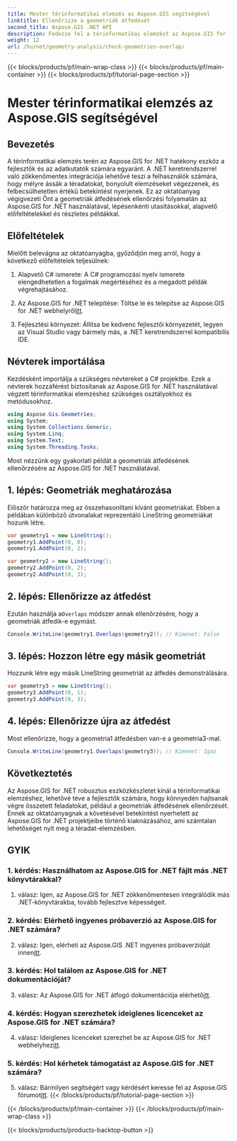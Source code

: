 ```yaml
---
title: Mester térinformatikai elemzés az Aspose.GIS segítségével
linktitle: Ellenőrizze a geometriák átfedését
second_title: Aspose.GIS .NET API
description: Fedezze fel a térinformatikai elemzést az Aspose.GIS for .NET segítségével. Ismerje meg, hogyan ellenőrizheti a geometriák átfedését lépésről lépésre.
weight: 12
url: /hu/net/geometry-analysis/check-geometries-overlap/
---
```


{{< blocks/products/pf/main-wrap-class >}}
{{< blocks/products/pf/main-container >}}
{{< blocks/products/pf/tutorial-page-section >}}

# Mester térinformatikai elemzés az Aspose.GIS segítségével

## Bevezetés

A térinformatikai elemzés terén az Aspose.GIS for .NET hatékony eszköz a fejlesztők és az adatkutatók számára egyaránt. A .NET keretrendszerrel való zökkenőmentes integrációja lehetővé teszi a felhasználók számára, hogy mélyre ássák a téradatokat, bonyolult elemzéseket végezzenek, és felbecsülhetetlen értékű betekintést nyerjenek. Ez az oktatóanyag végigvezeti Önt a geometriák átfedésének ellenőrzési folyamatán az Aspose.GIS for .NET használatával, lépésenkénti utasításokkal, alapvető előfeltételekkel és részletes példákkal.

## Előfeltételek

Mielőtt belevágna az oktatóanyagba, győződjön meg arról, hogy a következő előfeltételek teljesülnek:

1. Alapvető C# ismerete: A C# programozási nyelv ismerete elengedhetetlen a fogalmak megértéséhez és a megadott példák végrehajtásához.

2.  Az Aspose.GIS for .NET telepítése: Töltse le és telepítse az Aspose.GIS for .NET webhelyről[itt](https://releases.aspose.com/gis/net/).

3. Fejlesztési környezet: Állítsa be kedvenc fejlesztői környezetét, legyen az Visual Studio vagy bármely más, a .NET keretrendszerrel kompatibilis IDE.

## Névterek importálása

Kezdésként importálja a szükséges névtereket a C# projektbe. Ezek a névterek hozzáférést biztosítanak az Aspose.GIS for .NET használatával végzett térinformatikai elemzéshez szükséges osztályokhoz és metódusokhoz.

```csharp
using Aspose.Gis.Geometries;
using System;
using System.Collections.Generic;
using System.Linq;
using System.Text;
using System.Threading.Tasks;
```

Most nézzünk egy gyakorlati példát a geometriák átfedésének ellenőrzésére az Aspose.GIS for .NET használatával.

## 1. lépés: Geometriák meghatározása

Először határozza meg az összehasonlítani kívánt geometriákat. Ebben a példában különböző útvonalakat reprezentáló LineString geometriákat hozunk létre.

```csharp
var geometry1 = new LineString();
geometry1.AddPoint(0, 0);
geometry1.AddPoint(0, 2);

var geometry2 = new LineString();
geometry2.AddPoint(0, 2);
geometry2.AddPoint(0, 3);
```

## 2. lépés: Ellenőrizze az átfedést

 Ezután használja a`Overlaps` módszer annak ellenőrzésére, hogy a geometriák átfedik-e egymást.

```csharp
Console.WriteLine(geometry1.Overlaps(geometry2)); // Kimenet: False
```

## 3. lépés: Hozzon létre egy másik geometriát

Hozzunk létre egy másik LineString geometriát az átfedés demonstrálására.

```csharp
var geometry3 = new LineString();
geometry3.AddPoint(0, 1);
geometry3.AddPoint(0, 3);
```

## 4. lépés: Ellenőrizze újra az átfedést

Most ellenőrizze, hogy a geometria1 átfedésben van-e a geometria3-mal.

```csharp
Console.WriteLine(geometry1.Overlaps(geometry3)); // Kimenet: Igaz
```

## Következtetés

Az Aspose.GIS for .NET robusztus eszközkészletet kínál a térinformatikai elemzéshez, lehetővé téve a fejlesztők számára, hogy könnyedén hajtsanak végre összetett feladatokat, például a geometriák átfedésének ellenőrzését. Ennek az oktatóanyagnak a követésével betekintést nyerhetett az Aspose.GIS for .NET projektjeibe történő kiaknázásához, ami számtalan lehetőséget nyit meg a téradat-elemzésben.

## GYIK

### 1. kérdés: Használhatom az Aspose.GIS for .NET fájlt más .NET könyvtárakkal?

1. válasz: Igen, az Aspose.GIS for .NET zökkenőmentesen integrálódik más .NET-könyvtárakba, tovább fejlesztve képességeit.

### 2. kérdés: Elérhető ingyenes próbaverzió az Aspose.GIS for .NET számára?

 2. válasz: Igen, elérheti az Aspose.GIS .NET ingyenes próbaverzióját innen[itt](https://releases.aspose.com/).

### 3. kérdés: Hol találom az Aspose.GIS for .NET dokumentációját?

 3. válasz: Az Aspose.GIS for .NET átfogó dokumentációja elérhető[itt](https://reference.aspose.com/gis/net/).

### 4. kérdés: Hogyan szerezhetek ideiglenes licenceket az Aspose.GIS for .NET számára?

 4. válasz: Ideiglenes licenceket szerezhet be az Aspose.GIS for .NET webhelyhez[itt](https://purchase.aspose.com/temporary-license/).

### 5. kérdés: Hol kérhetek támogatást az Aspose.GIS for .NET számára?

5. válasz: Bármilyen segítségért vagy kérdésért keresse fel az Aspose.GIS fórumot[itt](https://forum.aspose.com/c/gis/33).
{{< /blocks/products/pf/tutorial-page-section >}}

{{< /blocks/products/pf/main-container >}}
{{< /blocks/products/pf/main-wrap-class >}}

{{< blocks/products/products-backtop-button >}}
